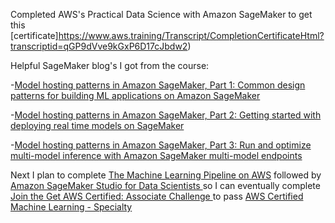 Completed AWS's Practical Data Science with Amazon SageMaker to get this [certificate]https://www.aws.training/Transcript/CompletionCertificateHtml?transcriptid=qGP9dVve9kGxP6D17cJbdw2)

Helpful SageMaker blog's I got from the course:

-[Model hosting patterns in Amazon SageMaker, Part 1: Common design patterns for building ML applications on Amazon SageMaker
](https://aws.amazon.com/blogs/machine-learning/model-hosting-patterns-in-amazon-sagemaker-part-1-common-design-patterns-for-building-ml-applications-on-amazon-sagemaker/)

-[Model hosting patterns in Amazon SageMaker, Part 2: Getting started with deploying real time models on SageMaker
](https://aws.amazon.com/blogs/machine-learning/part-2-model-hosting-patterns-in-amazon-sagemaker-getting-started-with-deploying-real-time-models-on-sagemaker/)

-[Model hosting patterns in Amazon SageMaker, Part 3: Run and optimize multi-model inference with Amazon SageMaker multi-model endpoints
](https://aws.amazon.com/blogs/machine-learning/part-3-model-hosting-patterns-in-amazon-sagemaker-run-and-optimize-multi-model-inference-with-amazon-sagemaker-multi-model-endpoints/)

Next I plan to complete [The Machine Learning Pipeline on AWS](https://aws.amazon.com/training/classroom/the-machine-learning-pipeline-on-aws/) followed by [Amazon SageMaker Studio for Data Scientists
](https://aws.amazon.com/training/classroom/amazon-sagemaker-studio-for-data-scientists/) so I can eventually complete [Join the Get AWS Certified: Associate Challenge
](https://pages.awscloud.com/GLOBAL-ln-GC-Traincert-Associate-Certification-Challenge-Registration-2023.html) to pass [AWS Certified Machine Learning - Specialty
](https://aws.amazon.com/certification/certified-machine-learning-specialty/)

